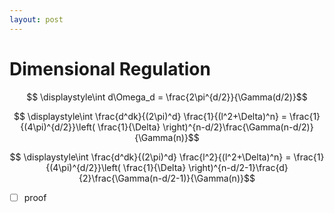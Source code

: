 ```yaml
---
layout: post
---
```


# Dimensional Regulation

$$ \displaystyle\int d\Omega_d = \frac{2\pi^{d/2}}{\Gamma(d/2)}$$

$$ \displaystyle\int \frac{d^dk}{(2\pi)^d} \frac{1}{(l^2+\Delta)^n} = \frac{1}{(4\pi)^{d/2}}\left( \frac{1}{\Delta} \right)^{n-d/2}\frac{\Gamma(n-d/2)}{\Gamma(n)}​$$

$$ \displaystyle\int \frac{d^dk}{(2\pi)^d} \frac{l^2}{(l^2+\Delta)^n} = \frac{1}{(4\pi)^{d/2}}\left( \frac{1}{\Delta} \right)^{n-d/2-1}\frac{d}{2}\frac{\Gamma(n-d/2-1)}{\Gamma(n)}​$$

- [ ] proof

